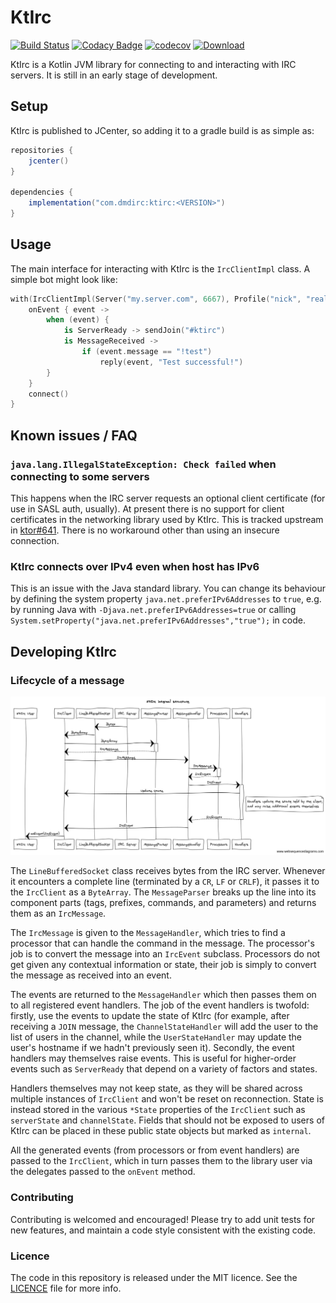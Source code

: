# KtIrc

[![Build Status](https://travis-ci.org/csmith/KtIrc.svg?branch=master)](https://travis-ci.org/csmith/KtIrc)
[![Codacy Badge](https://api.codacy.com/project/badge/Grade/c01221cbf9cf413ba4d94cb8c80e334a)](https://www.codacy.com/app/csmith/KtIrc?utm_source=github.com&amp;utm_medium=referral&amp;utm_content=csmith/KtIrc&amp;utm_campaign=Badge_Grade)
[![codecov](https://codecov.io/gh/csmith/KtIrc/branch/master/graph/badge.svg)](https://codecov.io/gh/csmith/KtIrc)
[![Download](https://api.bintray.com/packages/dmdirc/releases/ktirc/images/download.svg)](https://bintray.com/dmdirc/releases/ktirc/_latestVersion)

KtIrc is a Kotlin JVM library for connecting to and interacting with IRC servers.
It is still in an early stage of development.

## Setup

KtIrc is published to JCenter, so adding it to a gradle build is as simple as:

```groovy
repositories {
    jcenter()
}

dependencies {
    implementation("com.dmdirc:ktirc:<VERSION>")
}
```

## Usage

The main interface for interacting with KtIrc is the `IrcClientImpl` class. A
simple bot might look like:

```kotlin
with(IrcClientImpl(Server("my.server.com", 6667), Profile("nick", "realName", "userName"))) {
    onEvent { event ->
        when (event) {
            is ServerReady -> sendJoin("#ktirc")
            is MessageReceived ->
                if (event.message == "!test")
                    reply(event, "Test successful!")
        }
    }
    connect()
}
```

## Known issues / FAQ

### `java.lang.IllegalStateException: Check failed` when connecting to some servers

This happens when the IRC server requests an optional client certificate (for use
in SASL auth, usually). At present there is no support for client certificates in
the networking library used by KtIrc. This is tracked upstream in
[ktor#641](https://github.com/ktorio/ktor/issues/641). There is no workaround
other than using an insecure connection.

### KtIrc connects over IPv4 even when host has IPv6

This is an issue with the Java standard library. You can change its behaviour by
defining the system property `java.net.preferIPv6Addresses` to `true`, e.g. by
running Java with `-Djava.net.preferIPv6Addresses=true` or calling
`System.setProperty("java.net.preferIPv6Addresses","true");` in code.

## Developing KtIrc

### Lifecycle of a message

![architecture diagram](docs/sequence.png) 

The `LineBufferedSocket` class receives bytes from the IRC server. Whenever it
encounters a complete line (terminated by a `CR`, `LF` or `CRLF`), it passes it
to the `IrcClient` as a `ByteArray`. The `MessageParser` breaks up the line
into its component parts (tags, prefixes, commands, and parameters) and returns
them as an `IrcMessage`.
 
The `IrcMessage` is given to the `MessageHandler`, which tries to find a
processor that can handle the command in the message. The processor's job is
to convert the message into an `IrcEvent` subclass. Processors do not get
given any contextual information or state, their job is simply to convert
the message as received into an event.

The events are returned to the `MessageHandler` which then passes them on
to all registered event handlers. The job of the event handlers is twofold:
firstly, use the events to update the state of KtIrc (for example, after
receiving a `JOIN` message, the `ChannelStateHandler` will add the user
to the list of users in the channel, while the `UserStateHandler` may update
the user's hostname if we hadn't previously seen it). Secondly, the event
handlers may themselves raise events. This is useful for higher-order
events such as `ServerReady` that depend on a variety of factors and
states.

Handlers themselves may not keep state, as they will be shared across
multiple instances of `IrcClient` and won't be reset on reconnection.
State is instead stored in the various `*State` properties of the
`IrcClient` such as `serverState` and `channelState`. Fields that
should not be exposed to users of KtIrc can be placed in these
public state objects but marked as `internal`.

All the generated events (from processors or from event handlers) are
passed to the `IrcClient`, which in turn passes them to the library
user via the delegates passed to the `onEvent` method. 

### Contributing

Contributing is welcomed and encouraged! Please try to add unit tests for new features,
and maintain a code style consistent with the existing code.

### Licence

The code in this repository is released under the MIT licence. See the
[LICENCE](LICENCE) file for more info.
